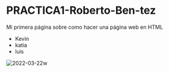 # PRACTICA1-Roberto-Ben-tez
Mi primera página sobre como hacer una página web en HTML

- Kevin
- katia
- luis


![2022-03-22w](https://user-images.githubusercontent.com/98972071/159529012-e26f6a84-9f57-4494-b46e-4656c7fc171b.png)

